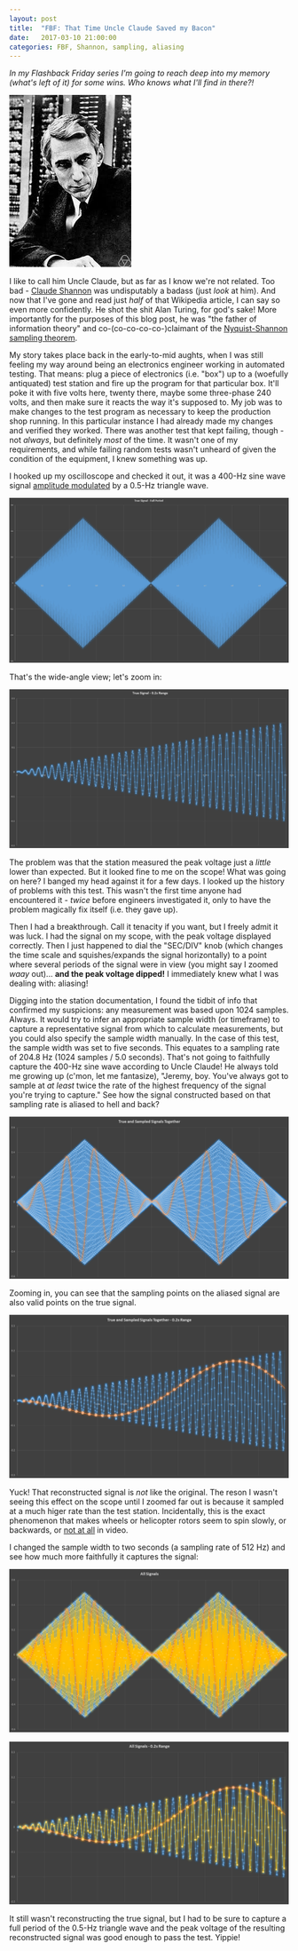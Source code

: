 ```yaml
---
layout: post
title:  "FBF: That Time Uncle Claude Saved my Bacon"
date:   2017-03-10 21:00:00 
categories: FBF, Shannon, sampling, aliasing
---
```


[//]: # (Image References)
[im01]: /images/hml/ClaudeShannon.jpg "Claude Shannon"
[im02]: /images/hml/all_signals.PNG	"All Signals"
[im03]: /images/hml/all_signals_pt2s.PNG "All Signals - 0.2s Range"
[im04]: /images/hml/true_and_sampled_full.PNG	"True and Sampled Signals Together"
[im05]: /images/hml/true_and_sampled_pt2s.PNG	"True and Sampled Signals Together - 0.2s Range"
[im06]: /images/hml/true_signal_closeup.PNG "All Signals Together - 0.2s Range"
[im07]: /images/hml/true_signal_full.PNG "All Signals Together"

*In my Flashback Friday series I'm going to reach deep into my memory (what's left of it) for some wins. Who knows what I'll find in there?!*

![Alt Text][im01]

I like to call him Uncle Claude, but as far as I know we're not related. Too bad - [Claude Shannon](https://en.wikipedia.org/wiki/Claude_Shannon) was undisputably a badass (just *look* at him). And now that I've gone and read just *half* of that Wikipedia article, I can say so even more confidently. He shot the shit Alan Turing, for god's sake! More importantly for the purposes of this blog post, he was "the father of information theory" and co-(co-co-co-co-)claimant of the [Nyquist-Shannon sampling theorem](https://en.wikipedia.org/wiki/Nyquist%E2%80%93Shannon_sampling_theorem).

My story takes place back in the early-to-mid aughts, when I was still feeling my way around being an electronics engineer working in automated testing. That means: plug a piece of electronics (i.e. "box") up to a (woefully antiquated) test station and fire up the program for that particular box. It'll poke it with five volts here, twenty there, maybe some three-phase 240 volts, and then make sure it reacts the way it's supposed to. My job was to make changes to the test program as necessary to keep the production shop running. In this particular instance I had already made my changes and verified they worked. There was another test that kept failing, though - not *always*, but definitely *most* of the time. It wasn't one of my requirements, and while failing random tests wasn't unheard of given the condition of the equipment, I knew something was up.

I hooked up my oscilloscope and checked it out, it was a 400-Hz sine wave signal [amplitude modulated](https://en.wikipedia.org/wiki/Amplitude_modulation) by a 0.5-Hz triangle wave. 

![Alt Text][im07]

That's the wide-angle view; let's zoom in:

![Alt Text][im06]

The problem was that the station measured the peak voltage just a *little* lower than expected. But it looked fine to me on the scope! What was going on here? I banged my head against it for a few days. I looked up the history of problems with this test. This wasn't the first time anyone had encountered it - *twice* before engineers investigated it, only to have the problem magically fix itself (i.e. they gave up). 

Then I had a breakthrough. Call it tenacity if you want, but I freely admit it was luck. I had the signal on my scope, with the peak voltage displayed correctly. Then I just happened to dial the "SEC/DIV" knob (which changes the time scale and squishes/expands the signal horizontally) to a point where several periods of the signal were in view (you might say I zoomed *waay* out)... **and the peak voltage dipped!** I immediately knew what I was dealing with: aliasing!

Digging into the station documentation, I found the tidbit of info that confirmed my suspicions: any measurement was based upon 1024 samples. Always. It would try to infer an appropriate sample width (or timeframe) to capture a representative signal from which to calculate measurements, but you could also specify the sample width manually. In the case of this test, the sample width was set to five seconds. This equates to a sampling rate of 204.8 Hz (1024 samples / 5.0 seconds). That's not going to faithfully capture the 400-Hz sine wave according to Uncle Claude! He always told me growing up (c'mon, let me fantasize), "Jeremy, boy. You've always got to sample at *at least* twice the rate of the highest frequency of the signal you're trying to capture." See how the signal constructed based on that sampling rate is aliased to hell and back?

![Alt Text][im04]

Zooming in, you can see that the sampling points on the aliased signal are also valid points on the true signal.

![Alt Text][im05]

Yuck! That reconstructed signal is *not* like the original. The reson I wasn't seeing this effect on the scope until I zoomed far out is because it sampled at a much higer rate than the test station. Incidentally, this is the exact phenomenon that makes wheels or helicopter rotors seem to spin slowly, or backwards, or [not at all](https://www.youtube.com/watch?v=R-IVw8OKjvQ) in video.

I changed the sample width to two seconds (a sampling rate of 512 Hz) and see how much more faithfully it captures the signal:

![Alt Text][im02]

![Alt Text][im03]

It still wasn't reconstructing the true signal, but I had to be sure to capture a full period of the 0.5-Hz triangle wave and the peak voltage of the resulting reconstructed signal was good enough to pass the test. Yippie!
